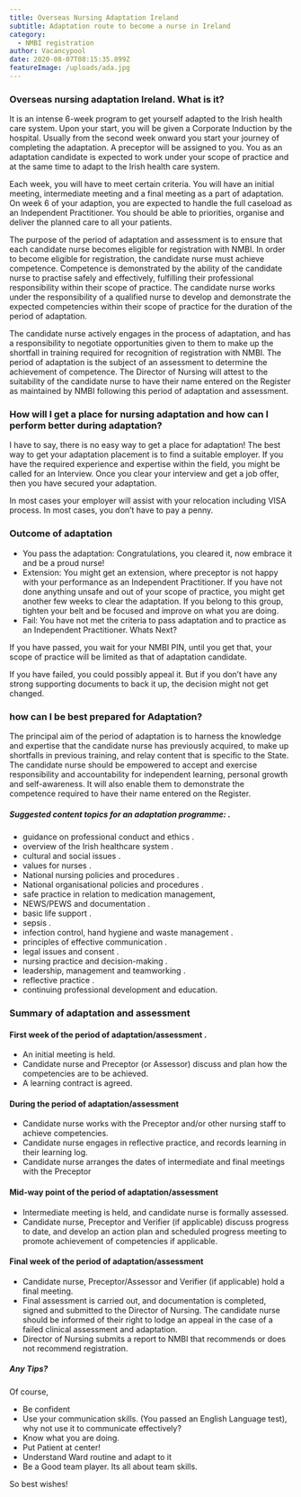 ```yaml
---
title: Overseas Nursing Adaptation Ireland
subtitle: Adaptation route to become a nurse in Ireland
category:
  - NMBI registration
author: Vacancypool
date: 2020-08-07T08:15:35.899Z
featureImage: /uploads/ada.jpg
---
```

### Overseas nursing adaptation Ireland. What is it?



It is an intense 6-week program to get yourself adapted to the Irish health care system. Upon your start, you will be given a Corporate Induction by the hospital. Usually  from the second week onward you start your journey of completing the adaptation. A preceptor will be assigned to you. You as an adaptation candidate is expected to work under your scope of practice and at the same time to adapt to the Irish health care system. 

Each week, you will have to meet certain criteria. You will have an initial meeting, intermediate meeting and a final meeting as a part of adaptation. On week 6 of your adaption, you are expected to handle the full caseload as an Independent Practitioner. You should be able to priorities, organise and deliver the planned care to all your patients.

The purpose of the period of adaptation and assessment is to ensure that each candidate nurse becomes eligible for registration with NMBI. In order to become eligible for registration, the candidate nurse must achieve competence. Competence is demonstrated by the ability of the candidate nurse to practise safely and effectively, fulfilling their professional responsibility within their scope of practice. The candidate nurse works under the responsibility of a qualified nurse to develop and demonstrate the expected competencies within their scope of practice for the duration of the period of adaptation.

The candidate nurse actively engages in the process of adaptation, and has a responsibility to negotiate opportunities given to them to make up the shortfall in training required for recognition of registration with NMBI. The period of adaptation is the subject of an assessment to determine the achievement of competence. The Director of Nursing will attest to the suitability of the candidate nurse to have their name entered on the Register as maintained by NMBI following this period of adaptation and assessment.

### How will I get a place for nursing adaptation and how can I perform better during adaptation?

I have to say, there is no easy way to get a place for adaptation! The best way to get your adaptation placement is to find a suitable employer. If you have the required experience and expertise within the field, you might be called for an Interview. Once you clear your interview and get a job offer, then you have secured your adaptation.

In most cases your employer will assist with your relocation including VISA process. In most cases, you don’t have to pay a penny.

### Outcome of adaptation

* You pass the adaptation: Congratulations, you cleared it, now embrace it and be a proud nurse!
* Extension: You might get an extension, where preceptor is not happy with your performance as an Independent Practitioner. If you have not done anything unsafe and out of your scope of practice, you might get another few weeks to clear the adaptation. If you belong to this group, tighten your belt and be focused and improve on what you are doing.
* Fail: You have not met the criteria to pass adaptation and to practice as an Independent Practitioner.
  Whats Next?

If you have passed, you wait for your NMBI PIN, until you get that, your scope of practice will be limited as that of adaptation candidate.

If you have failed, you could possibly appeal it. But if you don’t have any strong supporting documents to back it up, the decision might not get changed.



### how can I be best prepared for Adaptation?

The principal aim of the period of adaptation is to harness the knowledge and expertise that the candidate nurse has previously acquired, to make up shortfalls in previous training, and relay content that is specific to the State. The candidate nurse should be empowered to accept and exercise responsibility and accountability for independent learning, personal growth and self-awareness. It will also enable them to demonstrate the competence required to have their name entered on the Register.

##### Suggested content topics for an adaptation programme: . 

* guidance on professional conduct and ethics . 
* overview of the Irish healthcare system . 
* cultural and social issues . 
* values for nurses . 
* National nursing policies and procedures . 
* National organisational policies and procedures .
*  safe practice in relation to medication management, 
* NEWS/PEWS and documentation .
*  basic life support . 
* sepsis . 
* infection control, hand hygiene and waste management .
*  principles of effective communication . 
* legal issues and consent . 
* nursing practice and decision-making .
*  leadership, management and teamworking .
*  reflective practice . 
* continuing professional development and education.



### Summary of adaptation and assessment



#### First week of the period of adaptation/assessment .

*  An initial meeting is held. 
*  Candidate nurse and Preceptor (or Assessor) discuss and plan how the competencies are to be achieved. 
*  A learning contract is agreed.



#### During the period of adaptation/assessment

* Candidate nurse works with the Preceptor and/or other nursing staff to achieve competencies. 
* Candidate nurse engages in reflective practice, and records learning in their learning log. 
* Candidate nurse arranges the dates of intermediate and final meetings with the Preceptor



#### Mid-way point of the period of adaptation/assessment

* Intermediate meeting is held, and candidate nurse is formally assessed. 
* Candidate nurse, Preceptor and Verifier (if applicable) discuss progress to date, and develop an action plan and scheduled progress meeting to promote achievement of competencies if applicable.



#### Final week of the period of adaptation/assessment

* Candidate nurse, Preceptor/Assessor and Verifier (if applicable) hold a final meeting. 
* Final assessment is carried out, and documentation is completed, signed and submitted to the Director of Nursing. The candidate nurse should be informed of their right to lodge an appeal in the case of a failed clinical assessment and adaptation. 
* Director of Nursing submits a report to NMBI that recommends or does not recommend registration.



##### Any Tips?

Of course,

* Be confident
* Use your communication skills. (You passed an English Language test), why not use it to communicate effectively?
* Know what you are doing.
* Put Patient at center!
* Understand Ward routine and adapt to it
* Be a Good team player. Its all about team skills.


So best wishes!
